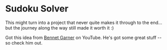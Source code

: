 # Sudoku Solver

This might turn into a project that never quite makes it through to the end...
but the journey along the way still made it worth it :)

Got this idea from [Bennet Garner](https://www.youtube.com/watch?v=HrU3D4HeUOM&list=WL)
on YouTube. He's got some great stuff -- so check him out.
